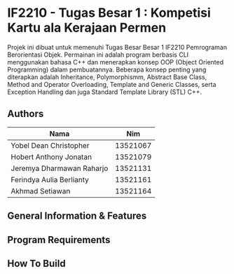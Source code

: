 # IF2210 - Tugas Besar 1 : Kompetisi Kartu ala Kerajaan Permen

Projek ini dibuat untuk memenuhi Tugas Besar Besar 1 IF2210 Pemrograman Berorientasi Objek. Permainan ini adalah program berbasis CLI menggunakan bahasa C++ dan menerapkan konsep OOP (Object Oriented Programming) dalam pembuatannya. Beberapa konsep penting yang diterapkan adalah Inheritance, Polymorphismm, Abstract Base Class, Method and Operator Overloading, Template and Generic Classes, serta Exception Handling dan juga Standard Template Library (STL) C++.


## Authors 

| Nama                        |  Nim      |
|-----------------------------|-----------|
| Yobel Dean Christopher      | 13521067  |
| Hobert Anthony Jonatan      | 13521079  |
| Jeremya Dharmawan Raharjo   | 13521131  |
| Ferindya Aulia Berlianty    | 13521161  |
| Akhmad Setiawan             | 13521164  |


## General Information & Features 

## Program Requirements

## How To Build 

